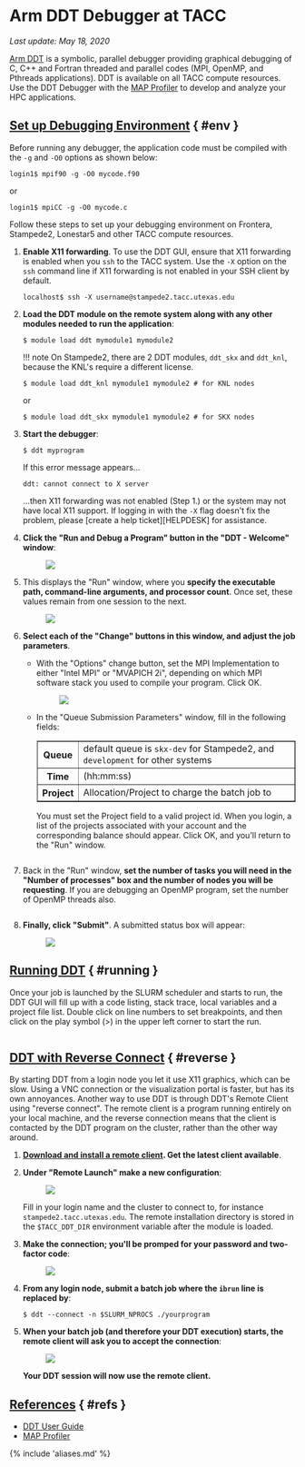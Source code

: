 ﻿# Arm DDT Debugger at TACC
*Last update: May 18, 2020*

[Arm DDT](https://www.arm.com/products/development-tools/server-and-hpc/forge/ddt) is a symbolic, parallel debugger providing graphical debugging of C, C++ and Fortran threaded and parallel codes (MPI, OpenMP, and Pthreads applications). DDT is available on all TACC compute resources. Use the DDT Debugger with the [MAP Profiler](../../tutorials/map) to develop and analyze your HPC applications.

## [Set up Debugging Environment](#env) { #env }

Before running any debugger, the application code must be compiled with the `-g` and `-O0` options as shown below:

```cmd-line
login1$ mpif90 -g -O0 mycode.f90
```

or

```cmd-line
login1$ mpiCC -g -O0 mycode.c
```

Follow these steps to set up your debugging environment on Frontera, Stampede2, Lonestar5 and other TACC compute resources.

1. **Enable X11 forwarding**. To use the DDT GUI, ensure that X11 forwarding is enabled when you `ssh` to the TACC system. Use the `-X` option on the `ssh` command line if X11 forwarding is not enabled in your SSH client by default.

	```cmd-line
	localhost$ ssh -X username@stampede2.tacc.utexas.edu
	```

1. **Load the DDT module on the remote system along with any other modules needed to run the application**:

	```cmd-line
	$ module load ddt mymodule1 mymodule2
	```

	!!! note
		On Stampede2, there are 2 DDT modules, `ddt_skx` and `ddt_knl`, because the KNL's require a different license.

	```cmd-line
	$ module load ddt_knl mymodule1 mymodule2 # for KNL nodes
	```

	or
	```cmd-line
	$ module load ddt_skx mymodule1 mymodule2 # for SKX nodes
	```

1. **Start the debugger**:

	```cmd-line
	$ ddt myprogram
	```

	If this error message appears...

	```cmd-line
	ddt: cannot connect to X server
	```

	...then X11 forwarding was not enabled (Step 1.) or the system may not have local X11 support. If logging in with the `-X` flag doesn't fix the problem, please [create a help ticket][HELPDESK] for assistance.

1. **Click the "Run and Debug a Program" button in the "DDT - Welcome" window**:

	<figure id="figure1"><img src="../imgs/DDT-1.png">
	<figcaption></figcaption></figure>

1. This displays the "Run" window, where you **specify the executable path, command-line arguments, and processor count**. Once set, these values remain from one session to the next.

	<figure id="figure2"><img src="../imgs/DDT-2.png">
	<figcaption></figcaption></figure>

1. **Select each of the "Change" buttons in this window, and adjust the job parameters**.

	* With the "Options" change button, set the MPI Implementation to either "Intel MPI" or "MVAPICH 2i", depending on which MPI software stack you used to compile your program. Click OK.

		<figure id="figure3"><img src="../imgs/DDT-3.png">
	<figcaption></figcaption></figure>

	* In the "Queue Submission Parameters" window, fill in the following fields:

		<table border="1" cellpadding="3">
		<tr><th>Queue</th><td>default queue is <code>skx-dev</code> for Stampede2, and <code>development</code> for other systems</td></tr>
		<tr><th>Time</th><td>(hh:mm:ss)</td></tr>
		<tr><th>Project</th><td>Allocation/Project to charge the batch job to</td></tr></table>

		<p>You must set the Project field to a valid project id. When you login, a list of the projects associated with your account and the corresponding balance should appear. Click OK, and you'll return to the "Run" window.

		<figure id="figure4"><img alt="" src="../imgs/DDT-4.png">
	<figcaption></figcaption></figure>

1. Back in the "Run" window, **set the number of tasks you will need in the "Number of processes" box and the number of nodes you will be requesting**. If you are debugging an OpenMP program, set the number of OpenMP threads also.

	<figure id="figure5"><img alt="" src="../imgs/DDT-5.png">
	<figcaption></figcaption></figure>

1. **Finally, click "Submit"**. A submitted status box will appear:

	<figure id="figure6"><img src="../imgs/DDT-6.png">
	<figcaption></figcaption></figure>


## [Running DDT](#running) { #running }

Once your job is launched by the SLURM scheduler and starts to run, the DDT GUI will fill up with a code listing, stack trace, local variables and a project file list. Double click on line numbers to set breakpoints, and then click on the play symbol (>) in the upper left corner to start the run.

<figure id="figure7"><img alt="" src="../imgs/DDT-7.png">
	<figcaption></figcaption></figure>

## [DDT with Reverse Connect](#reverse) { #reverse }

By starting DDT from a login node you let it use X11 graphics, which can be slow. Using a VNC connection or the visualization portal is faster, but has its own annoyances. Another way to use DDT is through DDT's Remote Client using "reverse connect". The remote client is a program running entirely on your local machine, and the reverse connection means that the client is contacted by the DDT program on the cluster, rather than the other way around.

1. **[Download and install a remote client](https://developer.arm.com/tools-and-software/server-and-hpc/downloads/arm-forge). Get the latest client available**.

1. **Under "Remote Launch" make a new configuration**:

	<figure id="figure8"><img src="../imgs/DDT-8.png">
	<figcaption></figcaption></figure>

	Fill in your login name and the cluster to connect to, for instance `stampede2.tacc.utexas.edu`. The remote installation directory is stored in the `$TACC_DDT_DIR` environment variable after the module is loaded.

1. **Make the connection; you'll be promped for your password and two-factor code**:

	<figure id="figure9"><img src="../imgs/DDT-9.png">
	<figcaption></figcaption></figure>

1. **From any login node, submit a batch job where the `ibrun` line is replaced by**:

	```cmd-line
	$ ddt --connect -n $SLURM_NPROCS ./yourprogram
	```

1. **When your batch job (and therefore your DDT execution) starts, the remote client will ask you to accept the connection**:

	<figure id="figure10"><img src="../imgs/DDT-10.png">
	<figcaption></figcaption></figure>

	**Your DDT session will now use the remote client.**

## [References](#refs) { #refs }

* [DDT User Guide](https://developer.arm.com/docs/101136/2003/ddt)
* [MAP Profiler](../../tutorials/map)
<!-- SDL * Presentation: [Debugging at TACC](https://www.tacc.utexas.edu/documents/13601/897815/1a-Debugging.pdf) (`gdb`, DDT & Eclipse) -->

{% include 'aliases.md' %}
